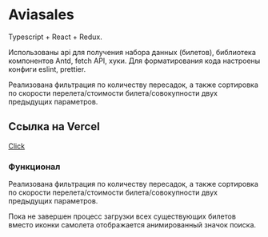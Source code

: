 # Aviasales

Typescript + React + Redux.

Использованы api для получения набора данных (билетов), библиотека компонентов Antd, fetch API, хуки. Для форматирования кода настроены конфиги eslint, prettier.

Реализована фильтрация по количеству пересадок, а также сортировка по скорости перелета/стоимости билета/совокупности двух предыдущих параметров.

## Ссылка на Vercel

[Click](http://movie-app-am-avraam.vercel.app/ 'Come on')

### Функционал

Реализована фильтрация по количеству пересадок, а также сортировка по скорости перелета/стоимости билета/совокупности двух предыдущих параметров.

Пока не завершен процесс загрузки всех существующих билетов вместо иконки самолета отображается анимированный значок поиска.
